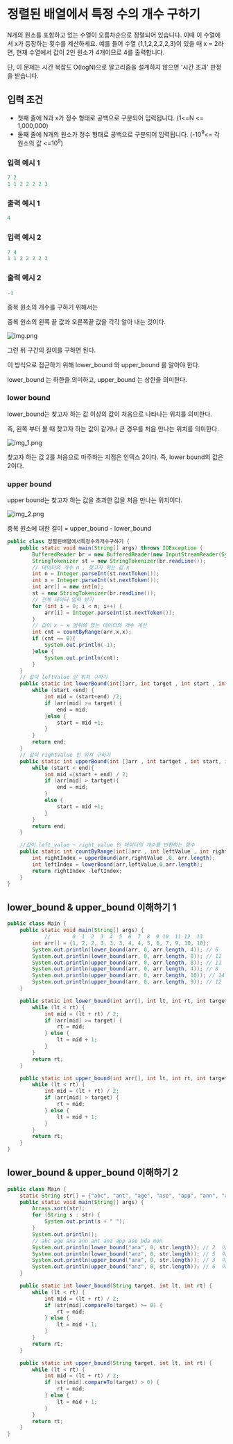 # 정렬된 배열에서 특정 수의 개수 구하기

N개의 원소를 포함하고 있는 수열이 오름차순으로 정렬되어 있습니다. 이때 이 수열에서
x가 등장하는 횟수를 계산하세요. 예를 들어 수열 {1,1,2,2,2,2,3}이 있을 때 x = 2라면,
현재 수열에서 값이 2인 원소가 4개이므로 4를 출력합니다.

단, 이 문제는 시간 복잡도 O(logN)으로 알고리즘을 설계하지 않으면 '시간 초과' 판정을 받습니다.

## 입력 조건
- 첫째 줄에 N과 x가 정수 형태로 공백으로 구분되어 입력됩니다.
(1<=N <= 1,000,000)
- 둘째 줄에 N개의 원소가 정수 형태로 공백으로 구분되어 입력됩니다. (-10<sup>9</sup><= 각 원소의 값 <=10<sup>9</sup>)

### 입력 예시 1

```java
7 2
1 1 2 2 2 2 3
```


### 출력 예시 1
```java
4
```

### 입력 예시 2
```java
7 4
1 1 2 2 2 2 3
```

### 출력 예시 2
```java
-1
```

중복 원소의 개수를 구하기 위해서는

중복 원소의 왼쪽 끝 값과 오른쪽끝 값을 각각 알아 내는 것이다.

![img.png](img.png)

그런 뒤 구간의 길이를 구하면 된다.

이 방식으로 접근하기 위해 lower_bound 와 upper_bound 를 알아야 한다.

lower_bound 는 하한을 의미하고, upper_bound 는 상한을 의미한다.

### lower bound
lower_bound는 찾고자 하는 값 이상의 값이 처음으로 나타나는 위치를 의미한다.

즉, 왼쪽 부터 볼 때 찾고자 하는 값이 같거나 큰 경우를 처음 만나는 위치를 의미한다. 

![img_1.png](img_1.png)

찾고자 하는 값 2를 처음으로 마주하는 지점은 인덱스 2이다.
즉, lower bound의 값은 2이다.

### upper bound

upper bound는 찾고자 하는 값을 초과한 값을 처음 만나는 위치이다.

![img_2.png](img_2.png)


중복 원소에 대한 길이 = upper_bound - lower_bound

```java
public class 정렬된배열에서특정수의개수구하기 {
    public static void main(String[] args) throws IOException {
        BufferedReader br = new BufferedReader(new InputStreamReader(System.in));
        StringTokenizer st = new StringTokenizer(br.readLine());
        // 데이터의 개수 n , 찾고자 하는 값 x
        int n = Integer.parseInt(st.nextToken());
        int x = Integer.parseInt(st.nextToken());
        int arr[] = new int[n];
        st = new StringTokenizer(br.readLine());
        // 전체 데이터 입력 받기
        for (int i = 0; i < n; i++) {
            arr[i] = Integer.parseInt(st.nextToken());
        }
        // 값이 x ~ x 범위에 있는 데이터의 개수 계산
        int cnt = countByRange(arr,x,x);
        if (cnt == 0){
            System.out.println(-1);
        }else {
            System.out.println(cnt);
        }
    }
    // 값이 leftValue 인 위치 구하기
    public static int lowerBound(int[]arr, int target , int start , int end) {
        while (start <end) {
            int mid = (start+end) /2;
            if (arr[mid] >= target) {
                end = mid;
            }else {
                start = mid +1;
            }
        }
        return end;
    }
    // 값이 rightValue 인 위치 구하기
    public static int upperBound(int []arr , int tartget , int start, int end) {
        while (start < end){
            int mid =(start + end) / 2;
            if (arr[mid] > tartget){
                end = mid;
            }
            else {
                start = mid +1;
            }
        }
        return end;
    }

    //값이 left_value ~ right_value 인 데이터의 개수를 반환하는 함수
    public static int countByRange(int[]arr , int leftValue , int rightValue) {
        int rightIndex = upperBound(arr,rightValue ,0, arr.length);
        int leftIndex = lowerBound(arr,leftValue,0,arr.length);
        return rightIndex -leftIndex;
    }
}

```

## lower_bound & upper_bound  이해하기 1

```java
public class Main {
    public static void main(String[] args) {
            //       0  1  2  3  4  5  6  7  8  9 10  11 12  13
        int arr[] = {1, 2, 2, 3, 3, 3, 4, 4, 5, 6, 7, 9, 10, 10};
        System.out.println(lower_bound(arr, 0, arr.length, 4)); // 6
        System.out.println(lower_bound(arr, 0, arr.length, 8)); // 11
        System.out.println(upper_bound(arr, 0, arr.length, 8)); // 11
        System.out.println(upper_bound(arr, 0, arr.length, 4)); // 8
        System.out.println(upper_bound(arr, 0, arr.length, 10)); // 14
        System.out.println(upper_bound(arr, 0, arr.length, 9)); // 12
    }

    public static int lower_bound(int arr[], int lt, int rt, int target) {
        while (lt < rt) {
            int mid = (lt + rt) / 2;
            if (arr[mid] >= target) {
                rt = mid;
            } else {
                lt = mid + 1;
            }
        }
        return rt;
    }

    public static int upper_bound(int arr[], int lt, int rt, int target) {
        while (lt < rt) {
            int mid = (lt + rt) / 2;
            if (arr[mid] > target) {
                rt = mid;
            } else {
                lt = mid + 1;
            }
        }
        return rt;
    }
}

```


## lower_bound & upper_bound  이해하기 2


```java
public class Main {
    static String str[] = {"abc", "ant", "age", "ase", "app", "ann", "anz", "ana","bda", "mon"};
    public static void main(String[] args) {
        Arrays.sort(str);
        for (String s : str) {
            System.out.print(s + " ");
        }
        System.out.println();
        // abc age ana ann ant anz app ase bda mon
        System.out.println(lower_bound("ana", 0, str.length)); // 2  이게 찐
        System.out.println(lower_bound("anz", 0, str.length)); // 5  이거 X
        System.out.println(upper_bound("ana", 0, str.length)); // 3  이게 X
        System.out.println(upper_bound("anz", 0, str.length)); // 6  이게 찐 
    }

    public static int lower_bound(String target, int lt, int rt) {
        while (lt < rt) {
            int mid = (lt + rt) / 2;
            if (str[mid].compareTo(target) >= 0) {
                rt = mid;
            } else {
                lt = mid + 1;
            }
        }
        return rt;
    }

    public static int upper_bound(String target, int lt, int rt) {
        while (lt < rt) {
            int mid = (lt + rt) / 2;
            if (str[mid].compareTo(target) > 0) {
                rt = mid;
            } else {
                lt = mid + 1;
            }
        }
        return rt;
    }
}

```
